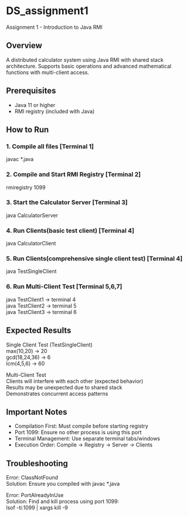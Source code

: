 # DS_assignment1
Assignment 1 - Introduction to Java RMI

## Overview
A distributed calculator system using Java RMI with shared stack architecture. Supports basic operations and advanced mathematical functions with multi-client access.

## Prerequisites
- Java 11 or higher
- RMI registry (included with Java)

## How to Run

### 1. Compile all files [Terminal 1]
javac *.java

### 2. Compile and Start RMI Registry [Terminal 2]
rmiregistry 1099

### 3. Start the Calculator Server [Terminal 3]
java CalculatorServer

### 4. Run Clients(basic test client) [Terminal 4]
java CalculatorClient

### 5. Run Clients(comprehensive single client test) [Terminal 4]
java TestSingleClient

### 6. Run Multi-Client Test [Terminal 5,6,7]
java TestClient1 -> terminal 4  
java TestClient2 -> terminal 5  
java TestClient3 -> terminal 6

## Expected Results
Single Client Test (TestSingleClient)  
max(10,20) → 20  
gcd(18,24,36) → 6  
lcm(4,5,6) → 60

Multi-Client Test  
Clients will interfere with each other (expected behavior)  
Results may be unexpected due to shared stack  
Demonstrates concurrent access patterns

## Important Notes
- Compilation First: Must compile before starting registry
- Port 1099: Ensure no other process is using this port
- Terminal Management: Use separate terminal tabs/windows
- Execution Order: Compile → Registry → Server → Clients

## Troubleshooting
Error: ClassNotFound  
Solution: Ensure you compiled with javac *.java

Error: PortAlreadyInUse  
Solution: Find and kill process using port 1099:  
lsof -ti:1099 | xargs kill -9